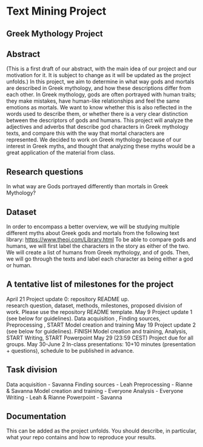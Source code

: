 # Text Mining Project

## Greek Mythology Project

## Abstract
(This is a first draft of our abstract, with the main idea of our project and our motivation for it. It is subject to change as it will be updated as the project unfolds.)
In this project, we aim to determine in what way gods and mortals are described in Greek mythology, and how these descriptions differ from each other. In Greek mythology, gods are often portrayed with human traits; they make mistakes, have human-like relationships and feel the same emotions as mortals. We want to know whether this is also reflected in the words used to describe them, or whether there is a very clear distinction between the descriptors of gods and humans.
This project will analyze the adjectives and adverbs that describe god characters in Greek mythology texts, and compare this with the way that mortal characters are represented. 
We decided to work on Greek mythology because of our interest in Greek myths, and thought that analyzing these myths would be a great application of the material from class. 

## Research questions
In what way are Gods portrayed differently than mortals in Greek Mythology? 

## Dataset
In order to encompass a better overview, we will be studying multiple different myths about Greek gods and mortals from the following text library: https://www.theoi.com/Library.html
To be able to compare gods and humans, we will first label the characters in the story as either of the two. We will create a list of humans from Greek mythology, and of gods. Then, we will go through the texts and label each character as being either a god or human.

## A tentative list of milestones for the project
April 21 Project update 0: 
repository README up.  
research question, dataset, methods, milestones, proposed division of work. Please use the repository README template.
May 9 Project update 1 (see below for guidelines).
Data acquisition , Finding sources, Preprocessing , START Model creation and training
May 19 Project update 2 (see below for guidelines).
FINISH Model creation and training, Analysis,  START Writing,  START Powerpoint 
May 29 (23:59 CEST) Project due for all groups.
May 30-June 2 In-class presentations: 10+10 minutes (presentation + questions), schedule to be published in advance.

## Task division
Data acquisition - Savanna 
Finding sources - Leah
Preprocessing - Rianne & Savanna
Model creation and training - Everyone
Analysis - Everyone
Writing - Leah & Rianne
Powerpoint - Savanna

## Documentation
This can be added as the project unfolds. You should describe, in particular, what your repo contains and how to reproduce your results.
